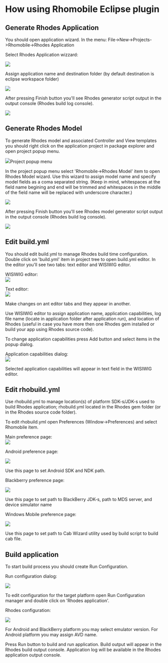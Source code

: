 # How using Rhomobile Eclipse plugin

## Generate Rhodes Application

You should open application wizard. In the menu: File->New->Projects->Rhomobile->Rhodes Application

Select Rhodes Application wizzard:

<img src='http://rhodocs.s3.amazonaws.com/eclipse-plugin/app_wizard/1.jpg'></img>

Assign application name and destination folder (by default destination is eclipse workspace folder)

<img src='http://rhodocs.s3.amazonaws.com/eclipse-plugin/app_wizard/2.jpg'></img>

After pressing Finish button you'll see Rhodes generator script output in the output console (Rhodes build log console).

<img src='http://rhodocs.s3.amazonaws.com/eclipse-plugin/app_wizard/4.jpg'></img>

## Generate Rhodes Model

To generate Rhodes model and associated Controller and View templates you should right click on the application project in package explorer and open project popup menu.

<img src='http://rhodocs.s3.amazonaws.com/eclipse-plugin/model_wizard/1.jpg'>Project popup menu</a>

In the project popup menu select 'Rhomobile->Rhodes Model' item to open Rhodes Model wizard. Use this wizard to assign model name and specify model fields as a coma separated string. (Keep in mind, whitespaces at the field name begining and end will be trimmed and whitespaces in the middle of the field name will be replaced with underscore character.)

<img src='http://rhodocs.s3.amazonaws.com/eclipse-plugin/model_wizard/3.jpg'></img>

After pressing Finish button you'll see Rhodes model generator script output in the output console (Rhodes build log console).

<img src='http://rhodocs.s3.amazonaws.com/eclipse-plugin/model_wizard/4.jpg'></img>
                                                           
## Edit build.yml

You should edit build.yml to manage Rhodes build time configuration. 
Double click on 'build.yml' item in project tree to open build.yml editor. 
In the editor you'll see two tabs: text editor and WISIWIG editor. 

WISIWIG editor:<br/>
<img src='http://rhodocs.s3.amazonaws.com/eclipse-plugin/yml_editor/1.jpg'></img>

Text editor:<br/>
<img src='http://rhodocs.s3.amazonaws.com/eclipse-plugin/yml_editor/3.jpg'></img>

Make changes on ant editor tabs and they appear in another.

Use WISIWIG editor to assign application name, application capabilities, log file name (locate in application folder after application run), and location of Rhodes (useful in case you have more then one Rhodes gem installed or build your app using Rhodes source code).

To change application capabilities press Add button and select items in the popup dialog. 

Application capabilities dialog:<br/>
<img src='http://rhodocs.s3.amazonaws.com/eclipse-plugin/yml_editor/2.jpg'></img>

Selected application capabilities will appear in text field in the WISIWIG editor. 

## Edit rhobuild.yml

Use rhobuild.yml to manage location(s) of platform SDK-s/JDK-s used to build Rhodes application; rhobuild.yml located in the Rhodes gem folder (or in the Rhodes source code folder). 

To edit rhobuild.yml open Preferences (Window->Preferences) and select Rhomobile item.

Main preference page:<br/>
<img src='http://rhodocs.s3.amazonaws.com/eclipse-plugin/preferences/1.jpg'></img>

Android preference page:<br/>

<img src='http://rhodocs.s3.amazonaws.com/eclipse-plugin/preferences/2.jpg'></img>

Use this page to set Android SDK and NDK path.

Blackberry preference page:<br/>

<img src='http://rhodocs.s3.amazonaws.com/eclipse-plugin/preferences/3.jpg'></img>

Use this page to set path to BlackBerry JDK-s, path to MDS server, and device simulator name

Windows Mobile preference page:<br/>

<img src='http://rhodocs.s3.amazonaws.com/eclipse-plugin/preferences/5.jpg'></img>

Use this page to set path to Cab Wizard utility used by build script to build cab file. 

## Build application

To start build process you should create Run Configuration. 

Run configuration dialog:<br/>

<img src='http://rhodocs.s3.amazonaws.com/eclipse-plugin/configuration/1.jpg'></img>

To edit configuration for the target platform open Run Configuration manager and double click on 'Rhodes application'. 

Rhodes configuration:<br/>

<img src='http://rhodocs.s3.amazonaws.com/eclipse-plugin/configuration/2.jpg'></img>

For Android and BlackBerry platform you may select emulator version. For Android platform you may assign AVD name. 

Press Run button to build and run application. Build output will appear in the Rhodes build output console. Application log will be available in the Rhodes application output console.
